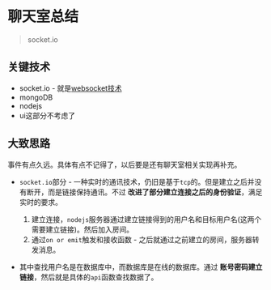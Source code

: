 # 聊天室总结
> socket.io

## 关键技术

* socket.io - 就是[websocket技术](https://zh.wikipedia.org/wiki/WebSocket)
* mongoDB
* nodejs
* ui这部分不考虑了

## 大致思路

事件有点久远。具体有点不记得了，以后要是还有聊天室相关实现再补充。

* `socket.io`部分 - 一种实时的通讯技术，仍旧是基于`tcp`的。但是建立之后并没有断开，而是链接保持通讯。不过 **改进了部分建立连接之后的身份验证**，满足实时的要求。

  1. 建立连接，`nodejs`服务器通过建立链接得到的用户名和目标用户名(这两个需要建立链接)。然后加入房间。
  2. 通过`on or emit`触发和接收函数 - 之后就通过之前建立的房间，服务器转发消息。

* 其中查找用户名是在数据库中，而数据库是在线的数据库。通过 **账号密码建立链接**，然后就是具体的`api`函数查找数据了。